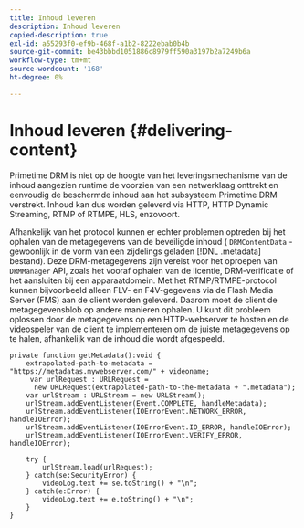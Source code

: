 ```yaml
---
title: Inhoud leveren
description: Inhoud leveren
copied-description: true
exl-id: a55293f0-ef9b-468f-a1b2-8222ebab0b4b
source-git-commit: be43bbbd1051886c8979ff590a3197b2a7249b6a
workflow-type: tm+mt
source-wordcount: '168'
ht-degree: 0%

---
```


# Inhoud leveren {#delivering-content}

Primetime DRM is niet op de hoogte van het leveringsmechanisme van de inhoud aangezien runtime de voorzien van een netwerklaag onttrekt en eenvoudig de beschermde inhoud aan het subsysteem Primetime DRM verstrekt. Inhoud kan dus worden geleverd via HTTP, HTTP Dynamic Streaming, RTMP of RTMPE, HLS, enzovoort.

Afhankelijk van het protocol kunnen er echter problemen optreden bij het ophalen van de metagegevens van de beveiligde inhoud ( `DRMContentData` - gewoonlijk in de vorm van een zijdelings geladen [!DNL .metadata] bestand). Deze DRM-metagegevens zijn vereist voor het oproepen van `DRMManager` API, zoals het vooraf ophalen van de licentie, DRM-verificatie of het aansluiten bij een apparaatdomein. Met het RTMP/RTMPE-protocol kunnen bijvoorbeeld alleen FLV- en F4V-gegevens via de Flash Media Server (FMS) aan de client worden geleverd. Daarom moet de client de metagegevensblob op andere manieren ophalen. U kunt dit probleem oplossen door de metagegevens op een HTTP-webserver te hosten en de videospeler van de client te implementeren om de juiste metagegevens op te halen, afhankelijk van de inhoud die wordt afgespeeld.

```
private function getMetadata():void { 
    extrapolated-path-to-metadata = "https://metadatas.mywebserver.com/" + videoname; 
     var urlRequest : URLRequest =  
      new URLRequest(extrapolated-path-to-the-metadata + ".metadata");  
    var urlStream : URLStream = new URLStream();  
    urlStream.addEventListener(Event.COMPLETE, handleMetadata);  
    urlStream.addEventListener(IOErrorEvent.NETWORK_ERROR, handleIOError);  
    urlStream.addEventListener(IOErrorEvent.IO_ERROR, handleIOError);  
    urlStream.addEventListener(IOErrorEvent.VERIFY_ERROR, handleIOError);  
 
    try { 
        urlStream.load(urlRequest);  
    } catch(se:SecurityError) { 
        videoLog.text += se.toString() + "\n";  
    } catch(e:Error) { 
        videoLog.text += e.toString() + "\n";  
    } 
} 
```

